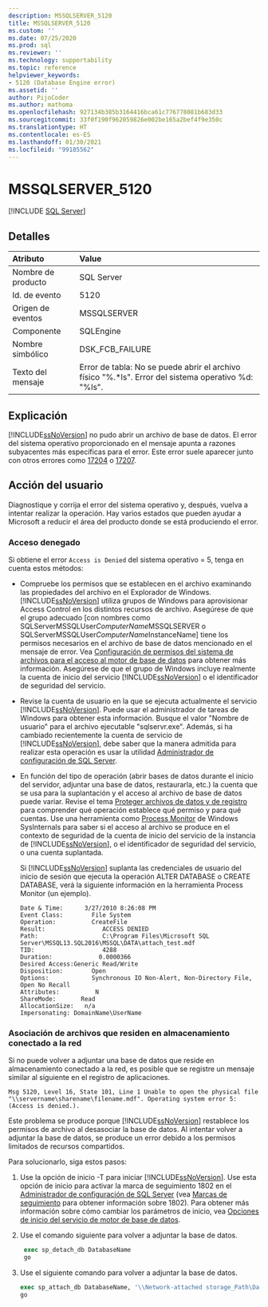 ```yaml
---
description: MSSQLSERVER_5120
title: MSSQLSERVER_5120
ms.custom: ''
ms.date: 07/25/2020
ms.prod: sql
ms.reviewer: ''
ms.technology: supportability
ms.topic: reference
helpviewer_keywords:
- 5120 (Database Engine error)
ms.assetid: ''
author: PijoCoder
ms.author: mathoma
ms.openlocfilehash: 927134b385b3164416bca61c776778081b683d33
ms.sourcegitcommit: 33f0f190f962059826e002be165a2bef4f9e350c
ms.translationtype: HT
ms.contentlocale: es-ES
ms.lasthandoff: 01/30/2021
ms.locfileid: "99185562"
---
```

# <a name="mssqlserver_5120"></a>MSSQLSERVER_5120
 [!INCLUDE [SQL Server](../../includes/applies-to-version/sqlserver.md)]
  
## <a name="details"></a>Detalles  
  
| Atributo | Value |  
| :-------- | :---- |  
|Nombre de producto|SQL Server|  
|Id. de evento|5120|  
|Origen de eventos|MSSQLSERVER|  
|Componente|SQLEngine|  
|Nombre simbólico|DSK_FCB_FAILURE|  
|Texto del mensaje|Error de tabla: No se puede abrir el archivo físico "%.*ls". Error del sistema operativo %d: "%ls".|  
  
## <a name="explanation"></a>Explicación  
[!INCLUDE[ssNoVersion](../../includes/ssnoversion-md.md)] no pudo abrir un archivo de base de datos.  El error del sistema operativo proporcionado en el mensaje apunta a razones subyacentes más específicas para el error. Este error suele aparecer junto con otros errores como [17204](mssqlserver-17204-database-engine-error.md) o [17207](mssqlserver-17207-database-engine-error.md).
  
## <a name="user-action"></a>Acción del usuario  
  
  Diagnostique y corrija el error del sistema operativo y, después, vuelva a intentar realizar la operación. Hay varios estados que pueden ayudar a Microsoft a reducir el área del producto donde se está produciendo el error. 
  
### <a name="access-is-denied"></a>Acceso denegado 
Si obtiene el error `Access is Denied` del sistema operativo = 5, tenga en cuenta estos métodos:
   -  Compruebe los permisos que se establecen en el archivo examinando las propiedades del archivo en el Explorador de Windows. [!INCLUDE[ssNoVersion](../../includes/ssnoversion-md.md)] utiliza grupos de Windows para aprovisionar Access Control en los distintos recursos de archivo. Asegúrese de que el grupo adecuado [con nombres como SQLServerMSSQLUser$ComputerName$MSSQLSERVER o SQLServerMSSQLUser$ComputerName$InstanceName] tiene los permisos necesarios en el archivo de base de datos mencionado en el mensaje de error. Vea [Configuración de permisos del sistema de archivos para el acceso al motor de base de datos](/previous-versions/sql/2014/database-engine/configure-windows/configure-file-system-permissions-for-database-engine-access?view=sql-server-2014&preserve-view=true) para obtener más información. Asegúrese de que el grupo de Windows incluye realmente la cuenta de inicio del servicio [!INCLUDE[ssNoVersion](../../includes/ssnoversion-md.md)] o el identificador de seguridad del servicio.
   -  Revise la cuenta de usuario en la que se ejecuta actualmente el servicio [!INCLUDE[ssNoVersion](../../includes/ssnoversion-md.md)]. Puede usar el administrador de tareas de Windows para obtener esta información. Busque el valor "Nombre de usuario" para el archivo ejecutable "sqlservr.exe". Además, si ha cambiado recientemente la cuenta de servicio de [!INCLUDE[ssNoVersion](../../includes/ssnoversion-md.md)], debe saber que la manera admitida para realizar esta operación es usar la utilidad [Administrador de configuración de SQL Server](../sql-server-configuration-manager.md). 
   -  En función del tipo de operación (abrir bases de datos durante el inicio del servidor, adjuntar una base de datos, restaurarla, etc.) la cuenta que se usa para la suplantación y el acceso al archivo de base de datos puede variar. Revise el tema [Proteger archivos de datos y de registro](/previous-versions/sql/sql-server-2008-r2/ms189128(v=sql.105)) para comprender qué operación establece qué permiso y para qué cuentas. Use una herramienta como [Process Monitor](/sysinternals/downloads/procmon) de Windows SysInternals para saber si el acceso al archivo se produce en el contexto de seguridad de la cuenta de inicio del servicio de la instancia de [!INCLUDE[ssNoVersion](../../includes/ssnoversion-md.md)], o el identificador de seguridad del servicio, o una cuenta suplantada.

      Si [!INCLUDE[ssNoVersion](../../includes/ssnoversion-md.md)] suplanta las credenciales de usuario del inicio de sesión que ejecuta la operación ALTER DATABASE o CREATE DATABASE, verá la siguiente información en la herramienta Process Monitor (un ejemplo).
      
        ```
        Date & Time:      3/27/2010 8:26:08 PM
        Event Class:        File System
        Operation:          CreateFile
        Result:                ACCESS DENIED
        Path:                  C:\Program Files\Microsoft SQL Server\MSSQL13.SQL2016\MSSQL\DATA\attach_test.mdf
        TID:                   4288
        Duration:             0.0000366
        Desired Access:Generic Read/Write
        Disposition:        Open
        Options:            Synchronous IO Non-Alert, Non-Directory File, Open No Recall
        Attributes:          N
        ShareMode:       Read
        AllocationSize:   n/a
        Impersonating: DomainName\UserName
        ```
  
  
### <a name="attaching-files-that-reside-on-a-network-attached-storage"></a>Asociación de archivos que residen en almacenamiento conectado a la red  
Si no puede volver a adjuntar una base de datos que reside en almacenamiento conectado a la red, es posible que se registre un mensaje similar al siguiente en el registro de aplicaciones.

`Msg 5120, Level 16, State 101, Line 1 Unable to open the physical file "\\servername\sharename\filename.mdf". Operating system error 5: (Access is denied.).`

Este problema se produce porque [!INCLUDE[ssNoVersion](../../includes/ssnoversion-md.md)] restablece los permisos de archivo al desasociar la base de datos. Al intentar volver a adjuntar la base de datos, se produce un error debido a los permisos limitados de recursos compartidos.

Para solucionarlo, siga estos pasos:
1. Use la opción de inicio -T para iniciar [!INCLUDE[ssNoVersion](../../includes/ssnoversion-md.md)]. Use esta opción de inicio para activar la marca de seguimiento 1802 en el [Administrador de configuración de SQL Server](../sql-server-configuration-manager.md) (vea [Marcas de seguimiento](../../t-sql/database-console-commands/dbcc-traceon-transact-sql.md) para obtener información sobre 1802). Para obtener más información sobre cómo cambiar los parámetros de inicio, vea [Opciones de inicio del servicio de motor de base de datos](../../database-engine/configure-windows/database-engine-service-startup-options.md).

2. Use el comando siguiente para volver a adjuntar la base de datos.
   ```sql
    exec sp_detach_db DatabaseName
    go 
   ```

3. Use el siguiente comando para volver a adjuntar la base de datos.
   ```sql
   exec sp_attach_db DatabaseName, '\\Network-attached storage_Path\DatabaseMDFFile.mdf', '\\Network-attached storage_Path\DatabaseLDFFile.ldf'
   go
   ```
